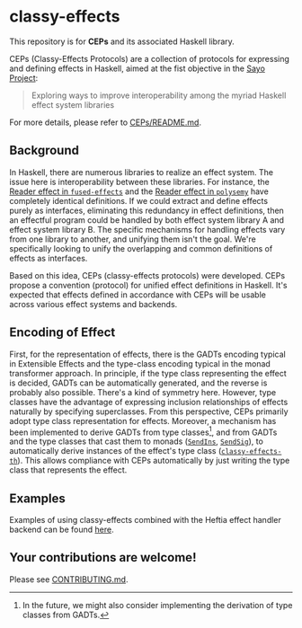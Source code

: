 # classy-effects

This repository is for **CEPs** and its associated Haskell library.

CEPs (Classy-Effects Protocols) are a collection of protocols for expressing and defining effects in Haskell, aimed at the fist objective in the [Sayo Project](https://github.com/sayo-hs):

> Exploring ways to improve interoperability among the myriad Haskell effect system libraries

For more details, please refer to [CEPs/README.md](https://github.com/sayo-hs/classy-effects/blob/master/CEPs/README.md).

## Background
In Haskell, there are numerous libraries to realize an effect system. The issue here is interoperability between these libraries. For instance, the [Reader effect in `fused-effects`](https://hackage.haskell.org/package/fused-effects-1.1.2.2/docs/Control-Effect-Reader.html#t:Reader) and the [Reader effect in `polysemy`](https://hackage.haskell.org/package/polysemy-1.9.1.1/docs/Polysemy-Reader.html) have completely identical definitions. If we could extract and define effects purely as interfaces, eliminating this redundancy in effect definitions, then an effectful program could be handled by both effect system library A and effect system library B. The specific mechanisms for handling effects vary from one library to another, and unifying them isn't the goal. We're specifically looking to unify the overlapping and common definitions of effects as interfaces.

Based on this idea, CEPs (classy-effects protocols) were developed. CEPs propose a convention (protocol) for unified effect definitions in Haskell. It's expected that effects defined in accordance with CEPs will be usable across various effect systems and backends.

## Encoding of Effect
First, for the representation of effects, there is the GADTs encoding typical in Extensible Effects and the type-class encoding typical in the monad transformer approach. In principle, if the type class representing the effect is decided, GADTs can be automatically generated, and the reverse is probably also possible. There's a kind of symmetry here. However, type classes have the advantage of expressing inclusion relationships of effects naturally by specifying superclasses. From this perspective, CEPs primarily adopt type class representation for effects. Moreover, a mechanism has been implemented to derive GADTs from type classes[^1], and from GADTs and the type classes that cast them to monads ([`SendIns`](https://hackage.haskell.org/package/classy-effects-base-0.1.0.0/docs/Control-Effect-Class.html#t:SendIns), [`SendSig`](https://hackage.haskell.org/package/classy-effects-base-0.1.0.0/docs/Control-Effect-Class.html#t:SendSig)), to automatically derive instances of the effect's type class ([`classy-effects-th`](https://hackage.haskell.org/package/classy-effects-th)). This allows compliance with CEPs automatically by just writing the type class that represents the effect.

[^1]: In the future, we might also consider implementing the derivation of type classes from GADTs.

## Examples
Examples of using classy-effects combined with the Heftia effect handler backend can be found [here](https://github.com/sayo-hs/heftia/blob/master/docs/examples/01%20First-order.md).

## Your contributions are welcome!
Please see [CONTRIBUTING.md](https://github.com/sayo-hs/classy-effects/blob/master/CONTRIBUTING.md).
